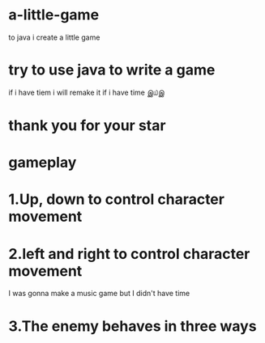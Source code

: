 # a-little-game
to java i create a little game
# try to use java to write a game
if i have tiem i will remake it if i have time இ௰இ 
# thank you for your star
# gameplay
# 1.Up, down to control character movement
# 2.left and right to control character movement
I was gonna make a music game but I didn't have time
# 3.The enemy behaves in three ways
